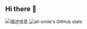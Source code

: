 ## Hi there 👋
![描述信息](url)
![all-smile's GitHub stats](https://github-readme-stats.vercel.app/api?username=all-smile&show_icons=true&theme=tokyonight)


<!--
**xl520134/xl520134** is a ✨ _special_ ✨ repository because its `README.md` (this file) appears on your GitHub profile.

Here are some ideas to get you started:

- 🔭 I’m currently working on ...
- 🌱 I’m currently learning ...
- 👯 I’m looking to collaborate on ...
- 🤔 I’m looking for help with ...
- 💬 Ask me about ...
- 📫 How to reach me: ...
- 😄 Pronouns: ...
- ⚡ Fun fact: ...
-->
